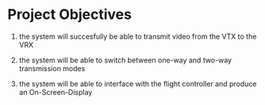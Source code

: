 # Project Objectives

1. the system will succesfully be able to transmit video from the VTX to the VRX

2. the system will be able to switch between one-way and two-way transmission modes

3. the system will be able to interface with the flight controller and produce an On-Screen-Display